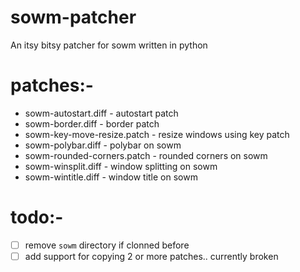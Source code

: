 # sowm-patcher

An itsy bitsy patcher for sowm written in python

# patches:-

- sowm-autostart.diff - autostart patch
- sowm-border.diff - border patch
- sowm-key-move-resize.patch - resize windows using key patch
- sowm-polybar.diff - polybar on sowm
- sowm-rounded-corners.patch - rounded corners on sowm
- sowm-winsplit.diff - window splitting on sowm
- sowm-wintitle.diff - window title on sowm

# todo:-

- [ ] remove `sowm` directory if clonned before
- [ ] add support for copying 2 or more patches.. currently broken
